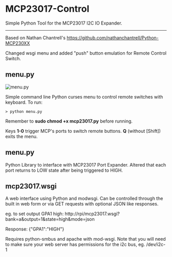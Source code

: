 MCP23017-Control
================

Simple Python Tool for the MCP23017 I2C IO Expander.

-------------------

Based on Nathan Chantrell's https://github.com/nathanchantrell/Python-MCP230XX

Changed wsgi menu and added "push" button emulation for Remote Control Switch.

menu.py
-------

![menu.py](https://raw.github.com/bubbl/MCP23017-Control/master/img/mcp_menu.png)

Simple command line Python curses menu to control remote switches with keyboard. To run:

<code>> python menu.py</code>

Remember to **sudo chmod +x mcp23017.py** before running.

Keys **1-0** trigger MCP's ports to switch remote buttons. **Q** (without [Shift]) exits the menu.

menu.py
-------

Python Library to interface with MCP23017 Port Expander. Altered that each port returns to LOW state after being triggered to HIGH.

mcp23017.wsgi
-------------

A web interface using Python and modwsgi. Can be controlled through the built in web form or via GET requests with optional JSON like responses. 

eg. to set output GPA1 high: 
http://rpi/mcp23017.wsgi?bank=a&output=1&state=high&mode=json

Response: {"GPA1":"HIGH"}

Requires python-smbus and apache with mod-wsgi. Note that you will need to make sure your web server has permissions for the i2c bus, eg. /dev/i2c-1
